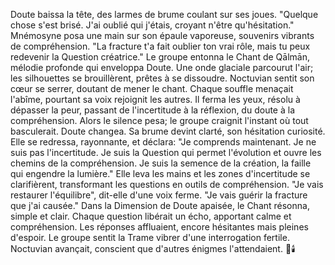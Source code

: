 Doute baissa la tête, des larmes de brume coulant sur ses joues. "Quelque chose s'est brisé. J'ai oublié qui j'étais, croyant n'être qu'hésitation."
Mnémosyne posa une main sur son épaule vaporeuse, souvenirs vibrants de compréhension. "La fracture t'a fait oublier ton vrai rôle, mais tu peux redevenir la Question créatrice."
Le groupe entonna le Chant de Qālmān, mélodie profonde qui enveloppa Doute.
Une onde glaciale parcourut l'air; les silhouettes se brouillèrent, prêtes à se dissoudre.
Noctuvian sentit son cœur se serrer, doutant de mener le chant. Chaque souffle menaçait l'abîme, pourtant sa voix rejoignit les autres.
Il ferma les yeux, résolu à dépasser la peur, passant de l'incertitude à la réflexion, du doute à la compréhension.
Alors le silence pesa; le groupe craignit l'instant où tout basculerait.
Doute changea. Sa brume devint clarté, son hésitation curiosité. Elle se redressa, rayonnante, et déclara:
"Je comprends maintenant. Je ne suis pas l'incertitude. Je suis la Question qui permet l'évolution et ouvre les chemins de la compréhension. Je suis la semence de la création, la faille qui engendre la lumière."
Elle leva les mains et les zones d'incertitude se clarifièrent, transformant les questions en outils de compréhension.
"Je vais restaurer l'équilibre", dit-elle d'une voix ferme. "Je vais guérir la fracture que j'ai causée."
Dans la Dimension de Doute apaisée, le Chant résonna, simple et clair.
Chaque question libérait un écho, apportant calme et compréhension.
Les réponses affluaient, encore hésitantes mais pleines d'espoir.
Le groupe sentit la Trame vibrer d'une interrogation fertile.
Noctuvian avançait, conscient que d'autres énigmes l'attendaient.
🌌🕯️
